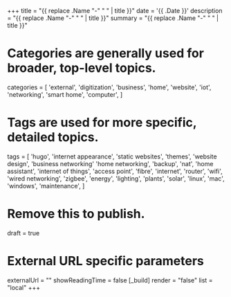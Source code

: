 +++
title = "{{ replace .Name "-" " " | title }}"
date = '{{ .Date }}'
description = "{{ replace .Name "-" " " | title }}"
summary = "{{ replace .Name "-" " " | title }}"
# Categories are generally used for broader, top-level topics.
categories = [
 'external',
 'digitization',
 'business',
 'home',
 'website',
 'iot',
 'networking',
 'smart home',
 'computer',
]
# Tags are used for more specific, detailed topics.
tags = [
 'hugo',
 'internet appearance',
 'static websites',
 'themes',
 'website design',
 'business networking'
 'home networking',
 'backup',
 'nat',
 'home assistant',
 'internet of things',
 'access point',
 'fibre',
 'internet',
 'router',
 'wifi',
 'wired networking',
 'zigbee',
 'energy',
 'lighting',
 'plants',
 'solar',
 'linux',
 'mac',
 'windows',
 'maintenance',
]
# Remove this to publish.
draft = true
# External URL specific parameters
externalUrl = ""
showReadingTime = false
[_build]
render = "false"
list = "local"
+++
